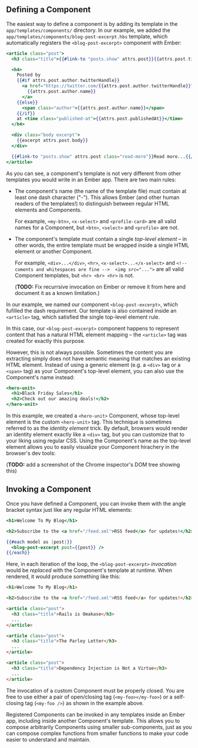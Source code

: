 ## Defining a Component

The easiest way to define a component is by adding its template in the
`app/templates/components/` directory. In our example, we added the
`app/templates/components/blog-post-excerpt.hbs` template, which automatically
registers the `<blog-post-excerpt>` component with Ember:

```app/templates/components/blog-post-excerpt.hbs
<article class="post">
  <h3 class="title">{{#link-to "posts.show" attrs.post}}{{attrs.post.title}}{{/link-to}}</h3>

  <h4>
    Posted by
    {{#if attrs.post.author.twitterHandle}}
      <a href="https://twitter.com/{{attrs.post.author.twitterHandle}}" class="author">
        {{attrs.post.author.name}}
      </a>
    {{else}}
      <span class="author">{{attrs.post.author.name}}</span>
    {{/if}}
    at <time class="published-at">{{attrs.post.publishedAt}}</time>
  </h4>

  <div class="body excerpt">
    {{excerpt attrs.post.body}}
  </div>

  {{#link-to "posts.show" attrs.post class="read-more"}}Read more...{{/link-to}}
</article>
```

As you can see, a component's template is not very different from other
templates you would write in an Ember app. There are two main rules:

*   The component's name (the name of the template file) must contain at least
    one dash character ("-"). This allows Ember (and other human readers of the
    templates!) to distinguish between regular HTML elements and Components.

    For example, `<my-btn>`, `<x-select>` and `<profile-card>` are all valid
    names for a Component, but `<btn>`, `<select>` and `<profile>` are not.

*   The component's template must contain a single *top-level element* – in
    other words, the entire template must be wrapped inside a single HTML
    element or another Component.

    For example, `<div>...</div>`, `<hr>`, `<x-select>...</x-select>` and
    `<!-- coments and whitespaces are fine -->  <img src="...">` are all valid
    Component templates, but `<hr> <br> <hr>` is not.

    (**TODO:** Fix recurrsive invocation on Ember or remove it from here and
    document it as a known limitation.)

In our example, we named our component `<blog-post-excerpt>`, which fufilled
the dash requirement. Our template is also contained inside an `<article>` tag,
which satisfied the single top-level element rule.

In this case, our `<blog-post-excerpt>` component happens to represent content
that has a natural HTML element mapping – the `<article>` tag was created for
exactly this purpose.

However, this is not always possible. Sometimes the content you are extracting
simply does not have semantic meaning that matches an existing HTML element.
Instead of using a generic element (e.g. a `<div>` tag or a `<span>` tag) as
your Component's top-level element, you can also use the Component's name
instead:

```app/templates/components/hero-unit.hbs
<hero-unit>
  <h1>Black Friday Sales</h1>
  <h2>Check out our amazing deals!</h2>
</hero-unit>
```

In this example, we created a `<hero-unit>` Component, whose top-level element
is the custom `<hero-unit>` tag. This technique is sometimes referred to as the
*identity element* trick. By default, browsers would render an identity element
exactly like a `<div>` tag, but you can customize that to your liking using
regular CSS. Using the Component's name as the top-level element allows you to
easily visualize your Component hirachery in the browser's dev tools:

(**TODO:** add a screenshot of the Chrome inspector's DOM tree showing this)

## Invoking a Component

Once you have defined a Component, you can invoke them with the angle bracket
syntax just like any regular HTML elements:

```app/templates/posts/index.hbs
<h1>Welcome To My Blog</h1>

<h2>Subscribe to the <a href="/feed.xml">RSS feed</a> for updates!</h2>

{{#each model as |post|}}
  <blog-post-excerpt post={{post}} />
{{/each}}
```

Here, in each iteration of the loop, the `<blog-post-excerpt>` *invocation*
would be *replaced* with the Component's template at runtime. When rendered,
it would produce something like this:

```html
<h1>Welcome To My Blog</h1>

<h2>Subscribe to the <a href="/feed.xml">RSS feed</a> for updates!</h2>

<article class="post">
  <h3 class="title">Rails is Omakase</h3>
  ...
</article>

<article class="post">
  <h3 class="title">The Parley Letter</h3>
  ...
</article>

<article class="post">
  <h3 class="title">Dependency Injection is Not a Virtue</h3>
  ...
</article>
```

The invocation of a custom Component must be properly closed. You are free to
use either a pair of open/closing tag (`<my-foo></my-foo>`) or a self-closing
tag (`<my-foo />`) as shown in the example above.

Registered Components can be invoked in any templates inside an Ember app,
including inside another Component's template. This allows you to compose
arbitrarily Components using smaller sub-components, just as you can compose
complex functions from smaller functions to make your code easier to understand
and maintain.
